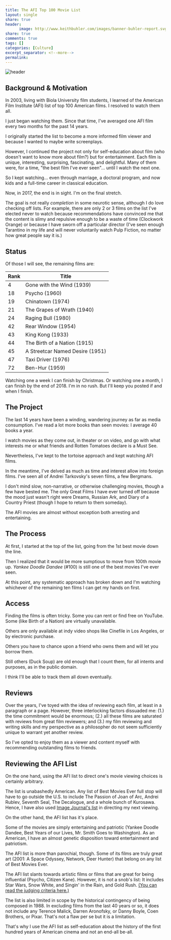 ```yaml
---
title: The AFI Top 100 Movie List
layout: single
share: true
header:
      image: http://www.keithbuhler.com/images/banner-buhler-report.svg
share: true
comments: true
tags: []
categories: [Culture]
excerpt_separator: <!--more-->
permalink: 
---
```



![header]()


## Background & Motivation

In 2003, living with Biola University film students, I learned of the American Film Institute (AFI) list of top 100 American films.  I resolved to watch them all. 

I just began watching them. Since that time, I've averaged one AFI film every two months for the past 14 years. 

I originally started the list to become a more informed film viewer and because I wanted to maybe write screenplays. 

However, I continued the project not only for self-education about film (who doesn't want to know more about film?) but for entertainment. Each film is unique, interesting, surprising, fascinating, and delightful. Many of them were, for a time, "the best film I've ever seen"... until I watch the next one. 

So I kept watching... even through marriage, a doctoral program, and now kids and a full-time career in classical education. 

Now, in 2017, the end is in sight. I'm on the final stretch. 

The goal is not really *completion* in some neurotic sense, although I do love checking off lists. For example, there are only 2 or 3 films on the list I've elected never to watch because recommendations have convinced me that the content is slimy and repulsive enough to be a waste of time (Clockwork Orange) or because I have sworn off a particular director (I've seen enough Tarantino in my life and will never voluntarily watch Pulp Fiction, no matter how great people say it is.)


## Status

Of those I will see, the remaining films are: 

| Rank |    Title |
|------|----------|
|4    |Gone with the Wind (1939)|
|18   |Psycho (1960)|
|19   |Chinatown (1974)|
|21   |The Grapes of Wrath (1940)|
|24   |Raging Bull (1980)|
|42   |Rear Window (1954)|
|43   |King Kong (1933)|
|44   |The Birth of a Nation (1915)|
|45   |A Streetcar Named Desire (1951)|
|47   |Taxi Driver (1976)|
|72   |Ben-Hur (1959)|


Watching one a week I can finish by Christmas. Or watching one a month, I can finish by the end of 2018. I'm in no rush. But I'll keep you posted if and when I finish. 


## The Project

The last 14 years have been a winding, wandering journey as far as media consumption. I've read a lot more books than seen movies: I average 40 books a year.

I watch movies as they come out, in theater or on video, and go with what interests me or what friends and Rotten Tomatoes declare is a Must See. 

Nevertheless, I've kept to the tortoise approach and kept watching AFI films. 

In the meantime, I've delved as much as time and interest allow into foreign films. I've seen all of Andrei Tarkovsky's seven films, a few Bergmans. 

I don't mind slow, non-narrative, or otherwise challenging movies, though a few have bested me. The only Great Films I have ever turned off because the mood just wasn't right were Dreams, Russian Ark, and Diary of a Country Priest (though I hope to return to them someday). 

The AFI movies are almost without exception both arresting and entertaining. 



## The Process

At first, I started at the top of the list, going from the 1st best movie down the line. 

Then I realized that it would be more sumptious to move from 100th movie up. *Yankee Doodle Dandee* (#100) is still one of the best movies I've ever seen.

At this point, any systematic approach has broken down and I'm watching whichever of the remaining ten films I can get my hands on first. 


## Access

Finding the films is often tricky. Some you can rent or find free on YouTube. Some (like Birth of a Nation) are virtually unavailable. 

Others are only available at indy video shops like Cinefile in Los Angeles, or by electronic purchase. 

Others you have to chance upon a friend who owns them and will let you borrow them. 

Still others (Duck Soup) are old enough that I count them, for all intents and purposes, as in the public domain. 

I think I'll be able to track them all down eventually. 

## Reviews

Over the years, I've toyed with the idea of reviewing each film, at least in a paragraph or a page. However, three interlocking factors dissuaded me: (1.) the time commitment would be enormous; (2.) all these films are saturated with reviews from great film reviewers; and (3.) my film reviewing and writing skills and my perspective as a philosopher do not seem sufficiently unique to warrant yet another review. 

So I've opted to enjoy them as a viewer and content myself with recommending outstanding films to friends. 

## Reviewing the AFI List

On the one hand, using the AFI list to direct one's movie viewing choices is certainly arbitrary. 

The list is unabashedly American. Any list of Best Movies Ever full stop will have to go outside the U.S. to include The Passion of Joan of Arc, Andrei Rublev, Seventh Seal, The Decalogue, and a whole bunch of Kurosawa. Hence, I have also used [Image Journal's list](https://www.imagejournal.org/top-100-films/) in directing my next viewing. 

On the other hand, the AFI list has it's place. 

Some of the movies are simply entertaining and patriotic (Yankee Doodle Dandee, Best Years of our Lives, Mr. Smith Goes to Washington). As an American, I have an almost genetic disposition toward entertainment and patriotism. 

The AFI list is more than parochial, though. Some of its films are truly great art (2001: A Space Odyssey, Network, Deer Hunter) that belong on any list of Best Movies Ever. 

The AFI list slants towards artistic films or films that are great for being influential (Psycho, Citizen Kane). However, it is not a snob's list: It includes Star Wars, Snow White, and Singin' in the Rain, and Gold Rush. [(You can read the judging criteria here.)](http://www.filmsite.org/afi100films.html)

The list is also limited in scope by the historical contingency of being composed in 1988.  In excluding films from the last 40 years or so, it does not include any Terence Malick, Darren Aronofsky, or Danny Boyle, Coen Brothers, or Pixar. That's not a flaw per se but it is a limitation. 

That's why I use the AFI list as self-education about the history of the first hundred years of American cinema and not an end-all be-all. 

